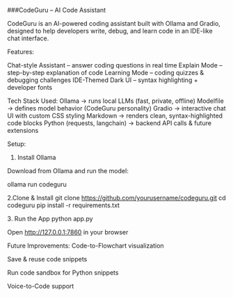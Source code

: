 ###CodeGuru – AI Code Assistant

CodeGuru is an AI-powered coding assistant built with Ollama and Gradio, designed to help developers write, debug, and learn code in an IDE-like chat interface.

Features:

 Chat-style Assistant – answer coding questions in real time
 Explain Mode – step-by-step explanation of code
 Learning Mode – coding quizzes & debugging challenges
 IDE-Themed Dark UI – syntax highlighting + developer fonts

 Tech Stack Used:
Ollama → runs local LLMs (fast, private, offline)
Modelfile → defines model behavior (CodeGuru personality)
Gradio → interactive chat UI with custom CSS styling
Markdown → renders clean, syntax-highlighted code blocks
Python (requests, langchain) → backend API calls & future extensions

 Setup:
1. Install Ollama

Download from Ollama
 and run the model:

ollama run codeguru

2️.Clone & Install
git clone https://github.com/yourusername/codeguru.git
cd codeguru
pip install -r requirements.txt

3️. Run the App
python app.py


Open http://127.0.0.1:7860
 in your browser


 Future Improvements:
 Code-to-Flowchart visualization

 Save & reuse code snippets

 Run code sandbox for Python snippets

 Voice-to-Code support

